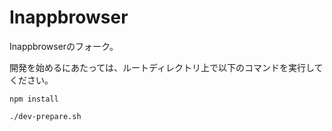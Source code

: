 # Inappbrowser

Inappbrowserのフォーク。

開発を始めるにあたっては、ルートディレクトリ上で以下のコマンドを実行してください。

```shell
npm install

./dev-prepare.sh
```
